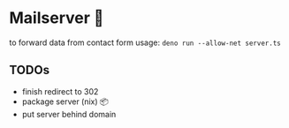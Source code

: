 # Mailserver 💌
to forward data from contact form
usage: `deno run --allow-net server.ts`

TODOs
-----

<ul>
<li>finish redirect to 302</li>
<li>package server (nix) 📦</li>
<li>put server behind domain</li>
</ul>

